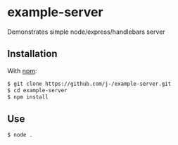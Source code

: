 example-server
==============

Demonstrates simple node/express/handlebars server

## Installation

With [npm](http://npmjs.org/):

```sh
$ git clone https://github.com/j-/example-server.git
$ cd example-server
$ npm install
```

## Use

```sh
$ node .
```
